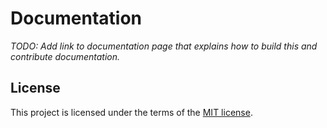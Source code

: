# Documentation

_TODO: Add link to documentation page that explains how to build this and contribute documentation._

## License

This project is licensed under the terms of the [MIT license](./LICENSE.md).
